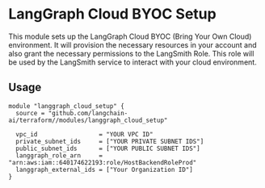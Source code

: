 # LangGraph Cloud BYOC Setup
This module sets up the LangGraph Cloud BYOC (Bring Your Own Cloud) environment.
It will provision the necessary resources in your account and also grant the necessary permissions to the LangSmith Role.
This role will be used by the LangSmith service to interact with your cloud environment.

## Usage
```hcl
module "langgraph_cloud_setup" {
  source = "github.com/langchain-ai/terraform//modules/langgraph_cloud_setup"

  vpc_id                 = "YOUR VPC ID"
  private_subnet_ids     = ["YOUR PRIVATE SUBNET IDS"]
  public_subnet_ids      = ["YOUR PUBLIC SUBNET IDS"]
  langgraph_role_arn     = "arn:aws:iam::640174622193:role/HostBackendRoleProd"
  langgraph_external_ids = ["Your Organization ID"]
}
